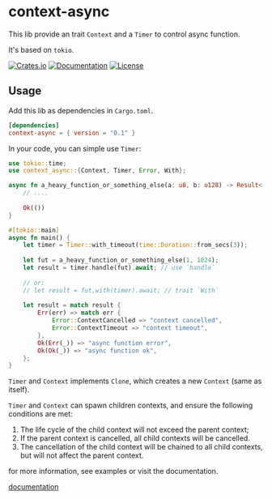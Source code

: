 # context-async

This lib provide an trait `Context` and a `Timer` to control async function.

It's based on `tokio`.

[![Crates.io](https://img.shields.io/crates/v/context-async)](https://crates.io/crates/context-async)
[![Documentation](https://docs.rs/context-async/badge.svg)](https://docs.rs/context-async)
[![License](https://img.shields.io/crates/l/context-async)](LICENSE)

## Usage

Add this lib as dependencies in `Cargo.toml`.

```toml
[dependencies]
context-async = { version = "0.1" }
```

In your code, you can simple use `Timer`:

```rust
use tokio::time;
use context_async::{Context, Timer, Error, With};

async fn a_heavy_function_or_something_else(a: u8, b: u128) -> Result<(), ()>{
    // ....
    
    Ok(())
}

#[tokio::main]
async fn main() {
    let timer = Timer::with_timeout(time::Duration::from_secs(3));
    
    let fut = a_heavy_function_or_something_else(1, 1024);
    let result = timer.handle(fut).await; // use `handle`
    
    // or:
    // let result = fut.with(timer).await; // trait `With`
    
    let result = match result {
        Err(err) => match err {
            Error::ContextCancelled => "context cancelled",
            Error::ContextTimeout => "context timeout",
        },
        Ok(Err(_)) => "async function error",
        Ok(Ok(_)) => "async function ok",
    };
}
```

`Timer` and `Context` implements `Clone`, which creates a new `Context` (same as itself).

`Timer` and `Context` can spawn children contexts, and ensure the following conditions are met:
1. The life cycle of the child context will not exceed the parent context;
2. If the parent context is cancelled, all child contexts will be cancelled.
3. The cancellation of the child context will be chained to all child contexts, but will not affect the parent context.

for more information, see examples or visit the documentation.

[documentation](https://docs.rs/context-async/latest/context_async/)
